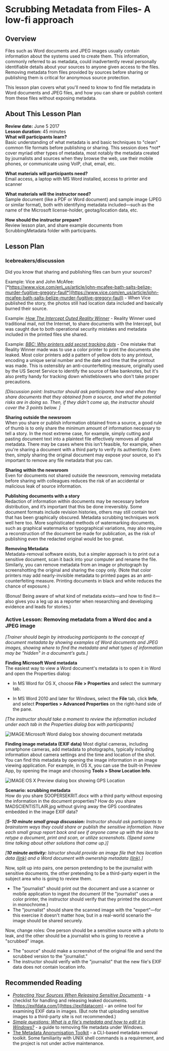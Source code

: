 # Scrubbing Metadata from Files- A low-fi approach

## Overview 
Files such as Word documents and JPEG images usually contain information about the systems used to create them. This information, commonly referred to as metadata, could inadvertently reveal personally identifiable details about your sources to anyone given access to the files. Removing metadata from files provided by sources before sharing or publishing them is critical for anonymous source protection.

This lesson plan covers what you'll need to know to find file metadata in Word documents and JPEG files, and how you can share or publish content from these files without exposing metadata.

## About This Lesson Plan

**Review date:** June 5 2017<br />
**Lesson duration:** 45 minutes<br />
**What will participants learn?**<br />
Basic understanding of what metadata is and basic techniques to "clean" common file formats before publishing or sharing. This session does \*not\* cover myriad other types of metadata, most notably the metadata created by journalists and sources when they browse the web, use their mobile phones, or communicate using VoIP, chat, email, etc.

**What materials will participants need?**<br />
Email access, a laptop with MS Word installed, access to printer and scanner 

**What materials will the instructor need?**<br />
Sample document (like a PDF or Word document) and sample image (JPEG or similar format), both with identifying metadata included—such as the name of the Microsoft license-holder, geotag/location data, etc.

**How should the instructor prepare?** <br />
Review lesson plan, and share example documents from ScrubbingMetadata folder with participants.

## Lesson Plan

### Icebreakers/discussion 

Did you know that sharing and publishing files can burn your sources?

Example: Vice and John McAfee: [*https://www.vice.com/en\_us/article/john-mcafee-bath-salts-belize-murder-fugitive-gregory-faull*](https://www.vice.com/en_us/article/john-mcafee-bath-salts-belize-murder-fugitive-gregory-faull) - When Vice published the story, the photos still had location data included and basically burned their source.

Example: [*How The Intercept Outed Reality Winner*](http://blog.erratasec.com/2017/06/how-intercept-outed-reality-winner.html) - Reality Winner used traditional mail, not the Internet, to share documents with the Intercept, but was caught due to both operational security mistakes and metadata included in the printed files she shared.

Example: [*BBC: Why printers add secret tracking dots*](http://www.bbc.com/future/story/20170607-why-printers-add-secret-tracking-dots) - One mistake that Reality Winner made was to use a color printer to print the documents she leaked. Most color printers add a pattern of yellow dots to any printout, encoding a unique serial number and the date and time that the printout was made. This is ostensibly an anti-counterfeiting measure, originally used by the US Secret Service to identify the source of fake banknotes, but it's also pretty handy for tracking down whistleblowers who don't take proper precautions. 

*\[Discussion point: Instructor should ask participants how and when they share documents that they obtained from a source, and what the potential risks are in doing so. Then, if they didn't come up, the instructor should cover the 3 points below. \]*

**Sharing outside the newsroom**<br />
When you share or publish information obtained from a source, a good rule of thumb is to only share the minimum amount of information necessary to tell a story. In the most extreme case, for example, simply cutting and pasting document text into a plaintext file effectively removes all digital metadata. There may be cases where this isn't feasible, for example, when you're sharing a document with a third party to verify its authenticity. Even then, simply sharing the original document may expose your source, so it's important to remove any file metadata that you can.

**Sharing within the newsroom**<br />
Even for documents not shared outside the newsroom, removing metadata before sharing with colleagues reduces the risk of an accidental or malicious leak of source information.

**Publishing documents with a story**<br />
Redaction of information within documents may be necessary before distribution, and it’s important that this be done irreversibly. Some document formats include revision histories, others may still contain text that has been graphically obscured. Metadata scrubbing techniques work well here too. More sophisticated methods of watermarking documents, such as graphical watermarks or typographical variations, may also require a reconstruction of the document be made for publication, as the risk of publishing even the redacted original would be too great.

**Removing Metadata**<br />
Metadata-removal software exists, but a simpler  approach is to print out a sensitive document, scan it back into your computer and rename the file. Similarly, you can remove metadata from an image or photograph by screenshotting the original and sharing the copy only. (Note that color printers may add nearly-invisible metadata to printed pages as an anti-counterfeiting measure. Printing documents in black and white reduces the chance of exposure.)

(Bonus! Being aware of what kind of metadata exists—and how to find it—also gives you a leg up as a reporter when researching and developing evidence and leads for stories.)

### Active Lesson: Removing metadata from a Word doc and a JPEG image
*\[Trainer should begin by introducing participants to the concept of document metadata by showing examples of Word documents and JPEG images, showing where to find the metadata and what types of
information may be "hidden" in a document’s guts.\]*

**Finding Microsoft Word metadata**<br />
The easiest way to view a Word document's metadata is to open it in Word and open the Properties dialog:

* In MS Word for OS X, choose **File > Properties** and select the summary tab.

* In MS Word 2010 and later for Windows, select the **File** tab, click **Info**, and select **Properties > Advanced Properties** on the right-hand side of the pane.

*\[The instructor should take a moment to review the information included under each tab in the Properties dialog box with participants\]*

![IMAGE:Microsoft Word dialog box showing document metatada](img/ch2-11-metadata-word.png)

**Finding image metadata (EXIF data)**
Most digital cameras, including smartphone cameras, add metadata to photographs, typically including information about camera settings and the time and location of the shot. You can find this metadata by opening the image information in an image viewing application. For example, in OS X, you can use the built-in Preview App, by opening the image and choosing **Tools > Show Location Info**.

![IMAGE:OS X Preview dialog box showing GPS Location](img/ch2-11-metadata-location.png)

**Scenario: scrubbing metadata**<br />
How do you share SOOPERSEKRIT.docx with a third party without exposing the information in the document properties? How do you share MADSCIENTISTLAIR.jpg without giving away the GPS coordinates embedded in the image EXIF data?

*\[**5-10 minute small group discussion:** Instructor should ask participants to brainstorm ways they could share or publish the sensitive information. Have each small group report back and see if anyone came up with the idea to retype a document, print and scan, or utilize screenshots. (Spend some time talking about other solutions that came up.)\]*

*\[**10 minute activity:** Istructor should provide an image file that has location data [(link)](scrubbing_metadata/MADSCIENTISTLAIR.jpg) and a Word document with ownership metadata [(link)](scrubbing_metadata/SOOPERSEKRIT.docx).\]*<br />

Now, split up into pairs, one person pretending to be the journalist with sensitive documents, the other pretending to be a third-party expert in the subject area who is going to review them.

- The "journalist" should print out the document and use a scanner or mobile application to ingest the document (If the "journalist" uses a color printer, the instructor should verify that they printed the document in monochrome.)
- The "journalist" should share the scanned image with the "expert"—for this exercise it doesn't matter how, but in a real-world scenario the image should be shared securely.

Now, change roles: One person should be a sensitive source with a photo to leak, and the other should be a journalist who is going to receive a "scrubbed" image.

- The "source" should make a screenshot of the original file and send the scrubbed version to the "journalist." 
- The instructor should verify with the "journalist" that the new file's EXIF data does not contain location info.

## Recommended Reading

* [*Protecting Your Sources When Releasing Sensitive Documents*](https://source.opennews.org/articles/how-protect-your-sources-when-releasing-sensitive-/) - a checklist for handling and releasing leaked documents.
* [https://exifdata.com/](https://exifdatacom) - an online tool for examining EXIF data in images. (But note that uploading sensitive images to a third-party site is not recommended.)
* [*Simple questions: What is a file's metadata and how to edit it in Windows?*](https://www.digitalcitizen.life/what-file-s-metadata-and-how-edit-it) - a guide to removing file metadata under Windows.
* [The Metadata Anonymisation Toolkit](https://mat.boum.org/) - a CLI-based metadata removal toolkit. Some familiarity with UNIX shell commands is a requirement, and the project is not under active maintenance.
